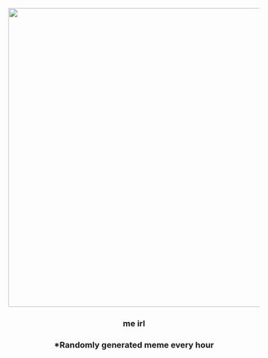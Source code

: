 <p align="center">
        <img src="https://i.redd.it/mhv7fx6ilnr81.jpg" width="600" height="600">
        </p>
        <h3 align="center">me irl</h3>
        <h3 align="center">*Randomly generated meme every hour</h3>
    